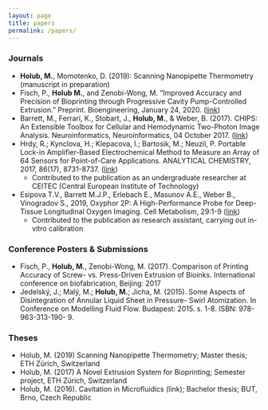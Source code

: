 ```yaml
---
layout: page
title: papers
permalink: /papers/
---
```

### Journals
* <b>Holub, M.</b>, Momotenko, D. (2019): Scanning Nanopipette Thermometry (manuscript in preparation)
* Fisch, P., <b>Holub M.</b>, and Zenobi-Wong, M. “Improved Accuracy and Precision of Bioprinting through Progressive Cavity Pump-Controlled Extrusion.” Preprint. Bioengineering, January 24, 2020. (<a href="https://doi.org/10.1101/2020.01.23.915868" target="blank">link</a>)
* Barrett, M., Ferrari, K., Stobart, J., <b>Holub, M.</b>, & Weber, B. (2017). CHIPS: An Extensible Toolbox for Cellular and Hemodynamic Two-Photon Image Analysis. Neuroinformatics, Neuroinformatics, 04 October 2017. (<a href="https://doi.org/10.1007/s12021-017-9344-y" target="blank">link</a>)
* Hrdy, R.; Kynclova, H.; Klepacova, I.; Bartosik, M.; Neuzil, P. Portable Lock-in Amplifier-Based Electrochemical Method to Measure an Array of 64 Sensors for Point-of-Care Applications. ANALYTICAL CHEMISTRY, 2017, 86(17), 8731-8737. (<a href="https://pubs.acs.org/doi/abs/10.1021/acs.analchem.7b00776" target="blank">link</a>)
  * Contributed to the publication as an undergraduate researcher at CEITEC (Central European Institute of Technology)
* Esipova T.V., Barrett M.J.P., Erlebach E., Masunov A.E., Weber B., Vinogradov S., 2019, Oxyphor 2P: A High-Performance Probe for Deep-Tissue Longitudinal Oxygen Imaging. Cell Metabolism, 29:1-9 (<a href="https://www.sciencedirect.com/science/article/abs/pii/S1550413118307599" target="blank">link</a>)
  * Contributed to the publication as research assistant, carrying out in-vitro calibration

### Conference Posters & Submissions
* Fisch, P., <b>Holub, M.</b>, Zenobi-Wong, M. (2017). Comparison of Printing Accuracy of Screw- vs. Press-Driven Extrusion of Bioinks.  International conference on biofabrication, Beijing: 2017
* Jedelský, J.; Malý, M.; <b>Holub, M.</b>; Jícha, M. (2015). Some Aspects of Disintegration of Annular Liquid Sheet in Pressure- Swirl Atomization. In Conference on Modelling Fluid Flow. Budapest: 2015. s. 1-8. ISBN: 978-963-313-190- 9.

### Theses
* Holub, M. (2019) Scanning Nanopipette Thermometry; Master thesis; ETH Zürich, Switzerland
* Holub, M. (2017) A Novel Extrusion System for Bioprinting; Semester project, ETH Zürich, Switzerland
* Holub, M. (2016). Cavitation in Microfluidics (link); Bachelor thesis; BUT, Brno, Czech Republic
